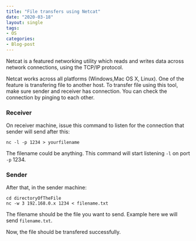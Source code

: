 ```yaml
---
title: "File transfers using Netcat"
date: "2020-03-18"
layout: single
tags:
- OS
categories:
- Blog-post
---
```

Netcat is a featured networking utility which reads and writes data across network connections, using the TCP/IP protocol.

Netcat works across all platforms (Windows,Mac OS X, Linux). One of the feature is transfering file to another host. To transfer file using this tool, make sure sender and receiver has connection. You can check the connection by pinging to each other.

### Receiver
On receiver machine, issue this command to listen for the connection that sender will send after this:
```
nc -l -p 1234 > yourfilename
```
The filename could be anything. 
This command will start listening ``-l`` on port ``-p`` 1234.

### Sender
After that, in the sender machine:
```
cd directoryOfTheFile
nc -w 3 192.168.0.x 1234 < filename.txt
```
The filename should be the file you want to send. Example here we will send ``filename.txt``.

Now, the file should be transfered successfully.
